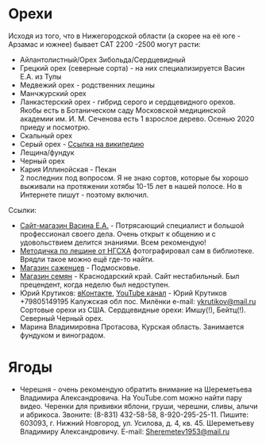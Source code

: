 # Орехи
Исходя из того, что в Нижегородской области (а скорее на её юге - Арзамас и южнее) бывает САТ 2200 -2500 могут расти:
* Айлантолистный/Орех Зибольда/Сердцевидный
* Грецкий орех (северные сорта) - на них специализируется Васин Е.А. из Тулы 
* Медвежий орех - родственних лещины
* Манчжурский орех
* Ланкастерский орех - гибрид серого и сердцевидного орехов. Якобы есть в Ботаническом саду Московской медицинской академии им. И. М. Сеченова есть 1 взрослое дерево. Осенью 2020 приеду и посмотрю.
* Скальный орех
* Серый орех - [Ссылка на википедию](https://ru.wikipedia.org/wiki/%D0%9E%D1%80%D0%B5%D1%85_%D1%81%D0%B5%D1%80%D1%8B%D0%B9 "Wikipedia")
* Лещина/фундук
* Черный орех
* Кария Иллинойская - Пекан  
2 последних под вопросом. Я не знаю сортов, которые бы хорошо выживали на протяжении хотябы 10-15 лет в нашей полосе. Но в Интернете пишут - поэтому включил.

Ссылки:
* [Сайт-магазин Васина Е.А.](http://oreh-tula.ru/ "Сайт Васина Е.А.") - Потрясающий специалист и большой профессионал своего дела. Очень открыт к общению и с удовольствием делится знаниями. Всем рекомендую!
* [Методичка по лещине от НГСХА](https://drive.google.com/file/d/1I3uj-rKLX0lMeqJ1GuTi3e_C2zvt9Znf/view?usp=sharing "Методичка по лещине") фотографировал сам в библиотеке. Врядли такое можно ещё где-то найти.
* [Магазин саженцев](https://pitomnik1.ru/ "Магазин саженцев") - Подмосковье.
* [Магазин семян](https://www.treeseed.ru/ "Магазин") - Краснодарский край. Сайт нестабильный. Был прецендент, когда неделю был недоступен.
* Юрий Крутиков:  [вКонтакте](https://vk.com/ogorodlegko "Огород легко!"),  [YouTube канал](https://www.youtube.com/channel/UCx62E2Wyo17FBspGr2mYPcw "YouTube") - Юрий Крутиков +79805149195 Калужская обл пос. Милёнки e-mail: ykrutikov@mail.ru Сортовые орехи из США. Сердцевидные орехи: Имшу(!), Бейтц(!). Северный Черный орех.
* Марина Владимировна Протасова, Курская область. Занимается фундуком и виноградом. 


# Ягоды
* Черешня - очень рекомендую обратить внимание на Шереметьева Владимира Александровича. На YouTube.com можно найти пару видео.  Черенки для прививки яблони, груши, черешни, сливы, алычи и абрикоса. Звоните: (8-831) 432-58-58, 8-920-295-25-11. Пишите: 603093, г. Нижний Новгород, ул. Усилова, д. 4, кв. 45. Шереметьеву Владимиру Александровичу. E-mail: Sheremetev1953@mail.ru
